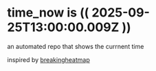 # time_now is (( 2025-09-25T13:00:00.009Z ))

an automated repo that shows the currnent time

inspired by [breakingheatmap](https://github.com/breakingheatmap/breakingheatmap)